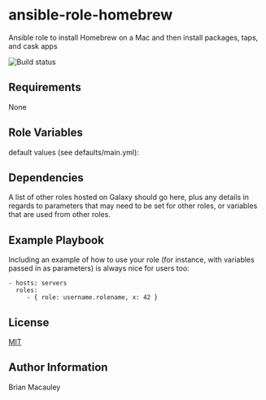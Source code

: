 ansible-role-homebrew
=====================

Ansible role to install Homebrew on a Mac and then install packages, taps, and cask apps

![Build status](https://travis-ci.org/bmacauley/ansible-role-homebrew.svg?branch=master)


Requirements
------------

None

Role Variables
--------------
default values (see defaults/main.yml):


Dependencies
------------

A list of other roles hosted on Galaxy should go here, plus any details in regards to parameters that may need to be set for other roles, or variables that are used from other roles.

Example Playbook
----------------

Including an example of how to use your role (for instance, with variables passed in as parameters) is always nice for users too:

    - hosts: servers
      roles:
         - { role: username.rolename, x: 42 }

License
-------

[MIT]()

Author Information
------------------

Brian Macauley

